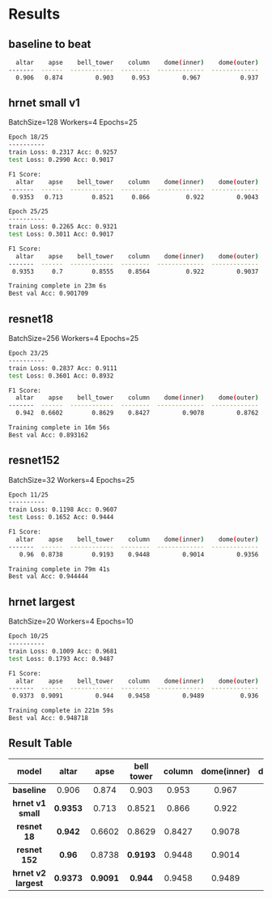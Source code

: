 # Results

## baseline to beat

```bash
  altar    apse    bell_tower    column    dome(inner)    dome(outer)    flying_buttress    gargoyle    stained_glass    vault
-------  ------  ------------  --------  -------------  -------------  -----------------  ----------  ---------------  -------
  0.906   0.874         0.903     0.953         0.967           0.937              0.805       0.923            0.990    0.925
```

## hrnet small v1

BatchSize=128
Workers=4
Epochs=25

```bash
Epoch 18/25
----------
train Loss: 0.2317 Acc: 0.9257
test Loss: 0.2990 Acc: 0.9017

F1 Score:
  altar    apse    bell_tower    column    dome(inner)    dome(outer)    flying_buttress    gargoyle    stained_glass    vault
-------  ------  ------------  --------  -------------  -------------  -----------------  ----------  ---------------  -------
 0.9353   0.713        0.8521     0.866          0.922         0.9043             0.8442      0.9437           0.9728   0.9254

Epoch 25/25
----------
train Loss: 0.2265 Acc: 0.9321
test Loss: 0.3011 Acc: 0.9017

F1 Score:
  altar    apse    bell_tower    column    dome(inner)    dome(outer)    flying_buttress    gargoyle    stained_glass    vault
-------  ------  ------------  --------  -------------  -------------  -----------------  ----------  ---------------  -------
 0.9353     0.7        0.8555    0.8564          0.922         0.9037             0.8497      0.9483           0.9797   0.9249

Training complete in 23m 6s
Best val Acc: 0.901709
```

## resnet18

BatchSize=256
Workers=4
Epochs=25

```bash
Epoch 23/25
----------
train Loss: 0.2837 Acc: 0.9111
test Loss: 0.3601 Acc: 0.8932

F1 Score:
  altar    apse    bell_tower    column    dome(inner)    dome(outer)    flying_buttress    gargoyle    stained_glass    vault
-------  ------  ------------  --------  -------------  -------------  -----------------  ----------  ---------------  -------
  0.942  0.6602        0.8629    0.8427         0.9078         0.8762              0.766      0.9536           0.9622   0.9298

Training complete in 16m 56s
Best val Acc: 0.893162

```

## resnet152

BatchSize=32
Workers=4
Epochs=25

```bash
Epoch 11/25
----------
train Loss: 0.1198 Acc: 0.9607
test Loss: 0.1652 Acc: 0.9444

F1 Score:
  altar    apse    bell_tower    column    dome(inner)    dome(outer)    flying_buttress    gargoyle    stained_glass    vault
-------  ------  ------------  --------  -------------  -------------  -----------------  ----------  ---------------  -------
   0.96  0.8738        0.9193    0.9448         0.9014         0.9356             0.9262      0.9853           0.9547   0.9446

Training complete in 79m 41s
Best val Acc: 0.944444
```

## hrnet largest

BatchSize=20
Workers=4
Epochs=10

```bash
Epoch 10/25
----------
train Loss: 0.1009 Acc: 0.9681
test Loss: 0.1793 Acc: 0.9487

F1 Score:
  altar    apse    bell_tower    column    dome(inner)    dome(outer)    flying_buttress    gargoyle    stained_glass    vault
-------  ------  ------------  --------  -------------  -------------  -----------------  ----------  ---------------  -------
 0.9373  0.9091         0.944    0.9458         0.9489          0.936             0.9396      0.9787            0.966   0.9364

Training complete in 221m 59s
Best val Acc: 0.948718
```


## Result Table

**model**|**altar**|**apse**|**bell tower**|**column**|**dome(inner)**|**dome(outer)**|**flying buttress**|**gargoyle**|**stained glass**|**vault**|**performance**
:-----:|:-----:|:-----:|:-----:|:-----:|:-----:|:-----:|:-----:|:-----:|:-----:|:-----:|:-----:
**baseline**      |0.906     |0.874|0.903 |0.953|0.967|0.937 |0.805 |0.923 |0.990 |0.925|+/-0
**hrnet v1 small**|**0.9353**|0.713|0.8521|0.866|0.922|0.9043|**0.8442**|**0.9437**|0.9728|**0.9254**|-2
**resnet 18**     |**0.942**|0.6602|0.8629|0.8427|0.9078|0.8762|0.766|**0.9536**|**0.9622**|**0.9298**|-2
**resnet 152**    |**0.96**|0.8738|**0.9193**|0.9448|0.9014|0.9356|**0.9262**|**0.9853**|0.9547|**0.9446**|+/-0
**hrnet v2 largest**|**0.9373**|**0.9091**|**0.944**|0.9458|0.9489|0.936|**0.9396**|**0.9787**|0.966|**0.9364**|**+2**

